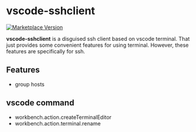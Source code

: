 # vscode-sshclient

[![Marketplace Version](https://vsmarketplacebadge.apphb.com/version/shinhwagk.vscode-sshclient.svg)](https://marketplace.visualstudio.com/items?itemName=shinhwagk.vscode-sshclient)


**vscode-sshclient** is a disguised ssh client based on vscode terminal. That just provides some convenient features for using terminal. However, these features are specifically for ssh.

## Features
- group hosts

## vscode command
- workbench.action.createTerminalEditor
- workbench.action.terminal.rename